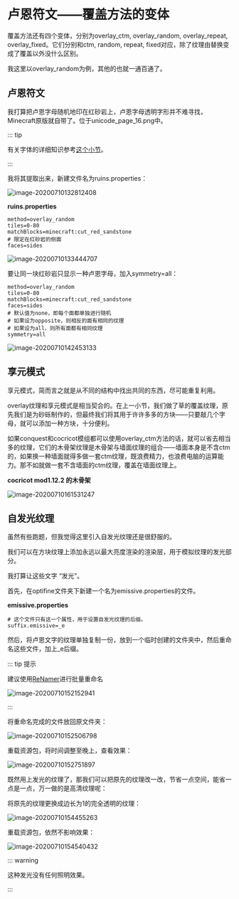 # 卢恩符文——覆盖方法的变体

覆盖方法还有四个变体，分别为overlay_ctm, overlay_random, overlay_repeat, overlay_fixed。它们分别和ctm, random, repeat, fixed对应，除了纹理由替换变成了覆盖以外没什么区别。

我这里以overlay_random为例，其他的也就一通百通了。

## 卢恩符文

我打算把卢恩字母随机地印在红砂岩上，卢恩字母透明字形并不难寻找，Minecraft原版就自带了。位于unicode_page_16.png中。

::: tip

有关字体的详细知识参考[这个小节](../../vanilla/font/font.md)。

:::

我将其提取出来，新建文件名为ruins.properties：

![image-20200710132812408](https://i.loli.net/2020/07/28/oxk1DyVFSYZOnTM.png)

**ruins.properties**

```properties
method=overlay_random
tiles=0-80
matchBlocks=minecraft:cut_red_sandstone
# 限定在红砂岩的侧面
faces=sides
```

![image-20200710133444707](https://i.loli.net/2020/07/28/zVjeNLiBgC35rx6.png)

要让同一块红砂岩只显示一种卢恩字母，加入symmetry=all：

```properties
method=overlay_random
tiles=0-80
matchBlocks=minecraft:cut_red_sandstone
faces=sides
# 默认值为none，即每个面都单独进行随机
# 如果设为opposite，则相反的面有相同的纹理
# 如果设为all，则所有面都有相同纹理
symmetry=all
```

![image-20200710142453133](https://i.loli.net/2020/07/28/2tUioI8OvJfNK3V.png)

## 享元模式

享元模式，简而言之就是从不同的结构中找出共同的东西，尽可能重复利用。

overlay纹理和享元模式是相当契合的。在上一小节，我们做了草的覆盖纹理，原先我们是为砂砾制作的，但最终我们将其用于许许多多的方块——只要敲几个字母，就可以添加一种方块，十分便利。

如果conquest和cocricot模组都可以使用overlay_ctm方法的话，就可以省去相当多的纹理，它们的木骨架纹理是木骨架与墙面纹理的组合——墙面本身是不含ctm的，如果换一种墙面就得多做一套ctm纹理，既浪费精力，也浪费电脑的运算能力。那不如就做一套不含墙面的ctm纹理，覆盖在墙面纹理上。

**cocricot mod1.12.2 的木骨架**

![image-20200710161531247](https://i.loli.net/2020/07/28/7rxAJ28oyacvGCF.png)

## 自发光纹理

虽然有些跑题，但我觉得这里引入自发光纹理还是很舒服的。

我们可以在方块纹理上添加永远以最大亮度渲染的渲染层，用于模拟纹理的发光部分。

我打算让这些文字 “发光”。

首先，在optifine文件夹下新建一个名为emissive.properties的文件。

**emissive.properties**

```properties
# 这个文件只有这一个属性，用于设置自发光纹理的后缀。
suffix.emissive=_e
```

然后，将卢恩文字的纹理单独复制一份，放到一个临时创建的文件夹中，然后重命名这些文件，加上_e后缀。

::: tip 提示

建议使用[ReNamer](https://www.den4b.com/products/renamer)进行批量重命名

![image-20200710152152941](https://i.loli.net/2020/07/28/6wqeGf4kdPxmzjt.png)

:::

将重命名完成的文件放回原文件夹：

![image-20200710152506798](https://i.loli.net/2020/07/28/p6lVUHQvTS83DeP.png)

重载资源包，将时间调整至晚上，查看效果：

![image-20200710152751897](https://i.loli.net/2020/07/28/At5GKyUEFdqP7xs.png)

既然用上发光的纹理了，那我们可以把原先的纹理改一改，节省一点空间，能省一点是一点，万一做的是高清纹理呢：

将原先的纹理更换成边长为1的完全透明的纹理：

![image-20200710154455263](https://i.loli.net/2020/07/28/P1au3gtq6prZx8I.png)

重载资源包，依然不影响效果：

![image-20200710154540432](https://i.loli.net/2020/07/28/xsqZJUI2OFb3zVT.png)

::: warning

这种发光没有任何照明效果。

:::
